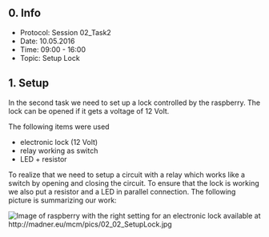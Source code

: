 ## 0. Info
- Protocol: Session 02_Task2
- Date: 10.05.2016
- Time: 09:00 - 16:00
- Topic: Setup Lock

## 1. Setup
In the second task we need to set up a lock controlled by the raspberry. The lock can be opened if it gets a voltage of 12 Volt.

The following items were used

- electronic lock (12 Volt)
- relay working as switch
- LED + resistor

To realize that we need to setup a circuit with a relay which works like a switch by opening and closing the circuit.
To ensure that the lock is working we also put a resistor and a LED in parallel connection.
The following picture is summarizing our work:

![Image of raspberry with the right setting for an electronic lock available at <http://madner.eu/mcm/pics/02_02_SetupLock.jpg>](http://madner.eu/mcm/pics/02_02_SetupLock.jpg "Setup Lock")
